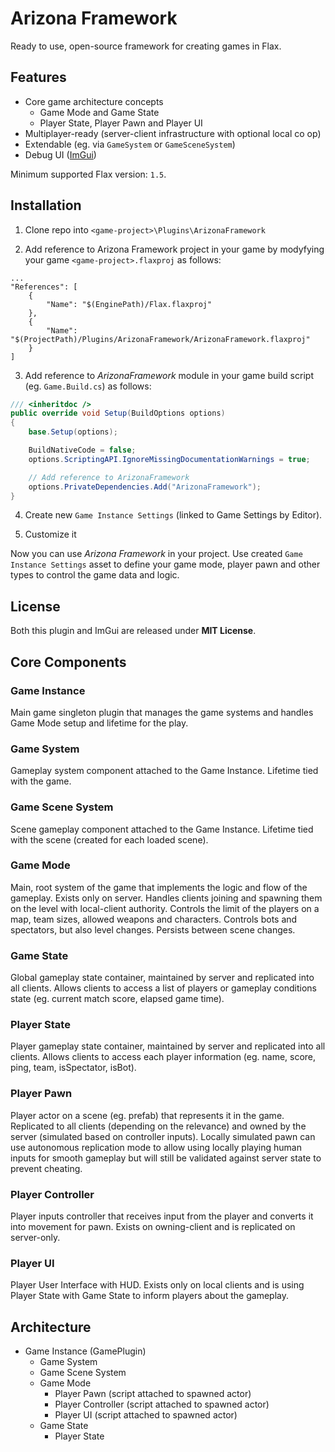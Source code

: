 # Arizona Framework

Ready to use, open-source framework for creating games in Flax.

## Features

* Core game architecture concepts
  * Game Mode and Game State
  * Player State, Player Pawn and Player UI
* Multiplayer-ready (server-client infrastructure with optional local co op)
* Extendable (eg. via `GameSystem` or `GameSceneSystem`)
* Debug UI ([ImGui](https://github.com/FlaxEngine/ImGui))

Minimum supported Flax version: `1.5`.

## Installation

1. Clone repo into `<game-project>\Plugins\ArizonaFramework`

2. Add reference to Arizona Framework project in your game by modyfying your game `<game-project>.flaxproj` as follows:

```
...
"References": [
    {
        "Name": "$(EnginePath)/Flax.flaxproj"
    },
    {
        "Name": "$(ProjectPath)/Plugins/ArizonaFramework/ArizonaFramework.flaxproj"
    }
]
```

3. Add reference to *ArizonaFramework* module in your game build script (eg. `Game.Build.cs`) as follows:

```cs
/// <inheritdoc />
public override void Setup(BuildOptions options)
{
    base.Setup(options);

    BuildNativeCode = false;
    options.ScriptingAPI.IgnoreMissingDocumentationWarnings = true;

    // Add reference to ArizonaFramework
    options.PrivateDependencies.Add("ArizonaFramework");
}
```

4. Create new `Game Instance Settings` (linked to Game Settings by Editor).

5. Customize it

Now you can use *Arizona Framework* in your project. Use created `Game Instance Settings` asset to define your game mode, player pawn and other types to control the game data and logic.

## License

Both this plugin and ImGui are released under **MIT License**.

## Core Components

### Game Instance

Main game singleton plugin that manages the game systems and handles Game Mode setup and lifetime for the play.

### Game System

Gameplay system component attached to the Game Instance. Lifetime tied with the game.

### Game Scene System

Scene gameplay component attached to the Game Instance. Lifetime tied with the scene (created for each loaded scene).

### Game Mode

Main, root system of the game that implements the logic and flow of the gameplay. Exists only on server. Handles clients joining and spawning them on the level with local-client authority. Controls the limit of the players on a map, team sizes, allowed weapons and characters. Controls bots and spectators, but also level changes. Persists between scene changes.

### Game State

Global gameplay state container, maintained by server and replicated into all clients. Allows clients to access a list of players or gameplay conditions state (eg. current match score, elapsed game time).

### Player State

Player gameplay state container, maintained by server and replicated into all clients. Allows clients to access each player information (eg. name, score, ping, team, isSpectator, isBot).

### Player Pawn

Player actor on a scene (eg. prefab) that represents it in the game. Replicated to all clients (depending on the relevance) and owned by the server (simulated based on controller inputs). Locally simulated pawn can use autonomous replication mode to allow using locally playing human inputs for smooth gameplay but will still be validated against server state to prevent cheating.

### Player Controller

Player inputs controller that receives input from the player and converts it into movement for pawn. Exists on owning-client and is replicated on server-only.

### Player UI

Player User Interface with HUD. Exists only on local clients and is using Player State with Game State to inform players about the gameplay.

## Architecture

* Game Instance (GamePlugin)
  * Game System
  * Game Scene System
  * Game Mode
    * Player Pawn (script attached to spawned actor)
    * Player Controller (script attached to spawned actor)
    * Player UI (script attached to spawned actor)
  * Game State
    * Player State
